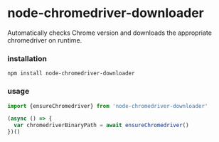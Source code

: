 # node-chromedriver-downloader
Automatically checks Chrome version and downloads the appropriate chromedriver on runtime.

### installation
`npm install node-chromedriver-downloader`

### usage
```typescript
import {ensureChromedriver} from 'node-chromedriver-downloader'

(async () => {
  var chromedriverBinaryPath = await ensureChromedriver()
})()
```